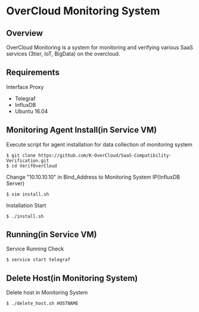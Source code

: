 # OverCloud Monitoring System

## Overview ##
OverCloud Monitoring is a system for monitoring and verifying various SaaS services (3tier, IoT, BigData) on the overcloud.

## Requirements
Interface Proxy

* Telegraf
* InfluxDB
* Ubuntu 16.04

## Monitoring Agent Install(in Service VM)
Execute script for agent installation for data collection of monitoring system

```
$ git clone https://github.com/K-OverCloud/SaaS-Compatibility-Verification.git
$ cd VerifOverCloud
```

Change "10.10.10.10" in Bind_Address to Monitoring System IP(InfluxDB Server)
```
$ vim install.sh
```

Installation Start
```
$ ./install.sh
```

## Running(in Service VM)
Service Running Check
```
$ service start telegraf
```

## Delete Host(in Monitoring System)
Delete host in Monitoring System
```
$ ./delete_host.sh HOSTNAME
```
